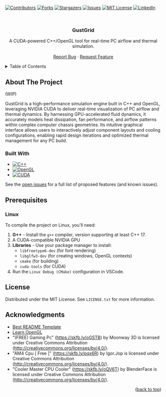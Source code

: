 <!-- Improved compatibility of back to top link: See: https://github.com/othneildrew/Best-README-Template/pull/73 -->
<a id="readme-top"></a>
<!--
*** Thanks for checking out the Best-README-Template. If you have a suggestion
*** that would make this better, please fork the repo and create a pull request
*** or simply open an issue with the tag "enhancement".
*** Don't forget to give the project a star!
*** Thanks again! Now go create something AMAZING! :D
-->



<!-- PROJECT SHIELDS -->
<!--
*** I'm using markdown "reference style" links for readability.
*** Reference links are enclosed in brackets [ ] instead of parentheses ( ).
*** See the bottom of this document for the declaration of the reference variables
*** for contributors-url, forks-url, etc. This is an optional, concise syntax you may use.
*** https://www.markdownguide.org/basic-syntax/#reference-style-links
-->
[![Contributors][contributors-shield]][contributors-url]
[![Forks][forks-shield]][forks-url]
[![Stargazers][stars-shield]][stars-url]
[![Issues][issues-shield]][issues-url]
[![MIT License][license-shield]][license-url]
[![LinkedIn][linkedin-shield]][linkedin-url]



<!-- PROJECT LOGO -->
<br />
<div align="center">

<a href="https://github.com/josephHelfenbein/GustGrid">
  </a>

<h3 align="center">GustGrid</h3>

  <p align="center">
    A CUDA-powered C++/OpenGL tool for real-time PC airflow and thermal simulation.
    <br />
    <br />
    <a href="https://github.com/josephHelfenbein/GustGrid/issues/new?labels=bug&template=bug-report---.md">Report Bug</a>
    ·
    <a href="https://github.com/josephHelfenbein/GustGrid/issues/new?labels=enhancement&template=feature-request---.md">Request Feature</a>
  </p>
</div>



<!-- TABLE OF CONTENTS -->
<details>
  <summary>Table of Contents</summary>
  <ol>
    <li><a href="#about-the-project">About The Project</a></li>
    <li><a href="#prerequisites">Prerequisites</a></li>
    <li><a href="#license">License</a></li>
    <li><a href="#acknowledgments">Acknowledgments</a></li>
  </ol>
</details>



<!-- ABOUT THE PROJECT -->
## About The Project

(WIP)

GustGrid is a high-performance simulation engine built in C++ and OpenGL, leveraging NVIDIA CUDA to deliver real-time visualization of PC airflow and thermal dynamics. By harnessing GPU-accelerated fluid dynamics, it accurately models heat dissipation, fan performance, and airflow patterns within complex computer chassis geometries. Its intuitive graphical interface allows users to interactively adjust component layouts and cooling configurations, enabling rapid design iterations and optimized thermal management for any PC build.

### Built With

* [![C++][C++]][c++-url]
* [![OpenGL][OpenGL]][OpenGL-url]
* [![CUDA][CUDA]][CUDA-url]



See the [open issues](https://github.com/josephHelfenbein/GustGrid/issues) for a full list of proposed features (and known issues).

## Prerequisites

### Linux

To compile the project on Linux, you'll need:
1. **G++** - Install the `g++` compiler, version supporting at least C++ 17.
2. A CUDA-compatible NVIDIA GPU
3. **Libraries** - Use your package manager to install:
    - `libfreetype6-dev` (for font rendering)
    - `libglfw3-dev` (for creating windows, OpenGL contexts)
    - `cmake` (for building)
    - `cuda-tools` (for CUDA)
4. Run the `Linux Debug (CMake)` configuration in VSCode.

<!-- LICENSE -->
## License

Distributed under the MIT License. See `LICENSE.txt` for more information.


<!-- ACKNOWLEDGMENTS -->
## Acknowledgments

* [Best README Template](https://github.com/othneildrew/Best-README-Template)
* [Learn OpenGL](https://learnopengl.com/)
* "(FREE) Gaming Pc" (https://skfb.ly/oGSTB) by Moonway 3D is licensed under Creative Commons Attribution (http://creativecommons.org/licenses/by/4.0/).
* "AM4 Cpu [ Free ]" (https://skfb.ly/pqx6R) by Igor.Jop is licensed under Creative Commons Attribution (http://creativecommons.org/licenses/by/4.0/).
* "Cooler Master CPU Cooler" (https://skfb.ly/oQV6T) by BlenderFace is licensed under Creative Commons Attribution (http://creativecommons.org/licenses/by/4.0/).


<p align="right">(<a href="#readme-top">back to top</a>)</p>



<!-- MARKDOWN LINKS & IMAGES -->
<!-- https://www.markdownguide.org/basic-syntax/#reference-style-links -->
[contributors-shield]: https://img.shields.io/github/contributors/josephHelfenbein/GustGrid.svg?style=for-the-badge
[contributors-url]: https://github.com/josephHelfenbein/GustGrid/graphs/contributors
[forks-shield]: https://img.shields.io/github/forks/josephHelfenbein/GustGrid.svg?style=for-the-badge
[forks-url]: https://github.com/josephHelfenbein/GustGrid/network/members
[stars-shield]: https://img.shields.io/github/stars/josephHelfenbein/GustGrid.svg?style=for-the-badge
[stars-url]: https://github.com/josephHelfenbein/GustGrid/stargazers
[issues-shield]: https://img.shields.io/github/issues/josephHelfenbein/GustGrid.svg?style=for-the-badge
[issues-url]: https://github.com/josephHelfenbein/GustGrid/issues
[license-shield]: https://img.shields.io/github/license/josephHelfenbein/GustGrid.svg?style=for-the-badge
[license-url]: https://github.com/josephHelfenbein/GustGrid/blob/master/LICENSE.txt
[linkedin-shield]: https://img.shields.io/badge/-LinkedIn-black.svg?style=for-the-badge&logo=linkedin&colorB=555
[linkedin-url]: https://linkedin.com/in/joseph-j-helfenbein
[product-screenshot]: images/screenshot.png
[Next.js]: https://img.shields.io/badge/next.js-000000?style=for-the-badge&logo=nextdotjs&logoColor=white
[Next-url]: https://nextjs.org/
[React.js]: https://img.shields.io/badge/React-20232A?style=for-the-badge&logo=react&logoColor=61DAFB
[React-url]: https://reactjs.org/
[Vue.js]: https://img.shields.io/badge/Vue.js-35495E?style=for-the-badge&logo=vuedotjs&logoColor=4FC08D
[Vue-url]: https://vuejs.org/
[Angular.io]: https://img.shields.io/badge/Angular-DD0031?style=for-the-badge&logo=angular&logoColor=white
[Angular-url]: https://angular.io/
[Svelte.dev]: https://img.shields.io/badge/Svelte-4A4A55?style=for-the-badge&logo=svelte&logoColor=FF3E00
[Svelte-url]: https://svelte.dev/
[Laravel.com]: https://img.shields.io/badge/Laravel-FF2D20?style=for-the-badge&logo=laravel&logoColor=white
[Laravel-url]: https://laravel.com
[Bootstrap.com]: https://img.shields.io/badge/Bootstrap-563D7C?style=for-the-badge&logo=bootstrap&logoColor=white
[Bootstrap-url]: https://getbootstrap.com
[C++]: https://img.shields.io/badge/c++-00599C?logo=cplusplus&style=for-the-badge&logoColor=white
[c++-url]: https://developer.oracle.com/languages/javascript.html
[OpenGL]: https://img.shields.io/badge/opengl-5586A4?logo=opengl&style=for-the-badge&logoColor=white
[OpenGL-url]: https://www.khronos.org/webgl/
[CUDA]: https://img.shields.io/badge/cuda-76B900?logo=nvidia&style=for-the-badge&logoColor=white
[CUDA-url]: https://developer.nvidia.com/cuda-toolkit
